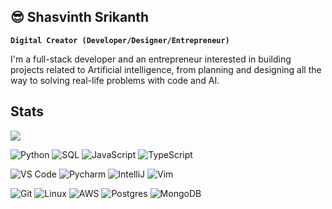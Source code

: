 ## 😎 Shasvinth Srikanth

**`Digital Creator (Developer/Designer/Entrepreneur)`**

I'm a full-stack developer and an entrepreneur interested in building projects related to Artificial intelligence, from planning and designing all the way to solving real-life problems with code and AI. 
## Stats

<a href="https://github.com/Shasvinth/Shasvinth">
  <img align="center" src="https://github-readme-stats.vercel.app/api?username=Shasvinth&show_icons=true&include_all_commits=false&line_height=33&theme=radical" />
</a>



![Python](https://img.shields.io/badge/-Python-3776AB?logo=python&logoColor=ffffff)
![SQL](https://img.shields.io/badge/-SQL-003B57?&logo=postgresql)
![JavaScript](https://img.shields.io/badge/-JavaScript-F7DF1E?&logo=javascript&logoColor=000000)
![TypeScript](https://img.shields.io/badge/-TypeScript-007ACC?&logo=TypeScript&logoColor=ffffff)

![VS Code](https://img.shields.io/badge/VSCode-%23007ACC?logo=Visual-studio-code)
![Pycharm](https://img.shields.io/badge/PyCharm-green?logo=PyCharm)
![IntelliJ](https://img.shields.io/badge/IntelliJ-000000?logo=IntelliJ-IDEA)
![Vim](https://img.shields.io/badge/Vim-019733?logo=vim)

![Git](https://img.shields.io/badge/-Git-%23F05032?logo=git&logoColor=%23ffffff)
![Linux](https://img.shields.io/badge/-Linux-FCC624?logo=linux&logoColor=000000)
![AWS](https://img.shields.io/badge/-AWS-232F3E?&logo=Amazon-AWS&logoColor=FF9900)
![Postgres](https://img.shields.io/badge/-Postgres-4479A1?logo=Postgresql&logoColor=ffffff)
![MongoDB](https://img.shields.io/badge/-MongoDB-47A248?logo=MongoDB&logoColor=ffffff)


